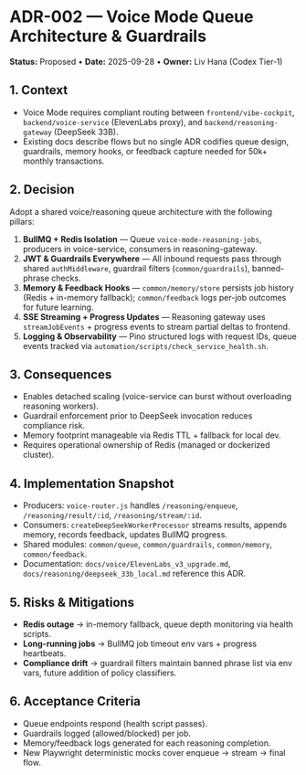 # ADR-002 — Voice Mode Queue Architecture & Guardrails

**Status:** Proposed • **Date:** 2025-09-28 • **Owner:** Liv Hana (Codex Tier‑1)

## 1. Context

- Voice Mode requires compliant routing between `frontend/vibe-cockpit`, `backend/voice-service` (ElevenLabs proxy), and `backend/reasoning-gateway` (DeepSeek 33B).
- Existing docs describe flows but no single ADR codifies queue design, guardrails, memory hooks, or feedback capture needed for 50k+ monthly transactions.

## 2. Decision

Adopt a shared voice/reasoning queue architecture with the following pillars:

1. **BullMQ + Redis Isolation** — Queue `voice-mode-reasoning-jobs`, producers in voice-service, consumers in reasoning-gateway.
2. **JWT & Guardrails Everywhere** — All inbound requests pass through shared `authMiddleware`, guardrail filters (`common/guardrails`), banned-phrase checks.
3. **Memory & Feedback Hooks** — `common/memory/store` persists job history (Redis + in-memory fallback); `common/feedback` logs per-job outcomes for future learning.
4. **SSE Streaming + Progress Updates** — Reasoning gateway uses `streamJobEvents` + progress events to stream partial deltas to frontend.
5. **Logging & Observability** — Pino structured logs with request IDs, queue events tracked via `automation/scripts/check_service_health.sh`.

## 3. Consequences

- Enables detached scaling (voice-service can burst without overloading reasoning workers).
- Guardrail enforcement prior to DeepSeek invocation reduces compliance risk.
- Memory footprint manageable via Redis TTL + fallback for local dev.
- Requires operational ownership of Redis (managed or dockerized cluster).

## 4. Implementation Snapshot

- Producers: `voice-router.js` handles `/reasoning/enqueue`, `/reasoning/result/:id`, `/reasoning/stream/:id`.
- Consumers: `createDeepSeekWorkerProcessor` streams results, appends memory, records feedback, updates BullMQ progress.
- Shared modules: `common/queue`, `common/guardrails`, `common/memory`, `common/feedback`.
- Documentation: `docs/voice/ElevenLabs_v3_upgrade.md`, `docs/reasoning/deepseek_33b_local.md` reference this ADR.

## 5. Risks & Mitigations

- **Redis outage** → in-memory fallback, queue depth monitoring via health scripts.
- **Long-running jobs** → BullMQ job timeout env vars + progress heartbeats.
- **Compliance drift** → guardrail filters maintain banned phrase list via env vars, future addition of policy classifiers.

## 6. Acceptance Criteria

- Queue endpoints respond (health script passes).
- Guardrails logged (allowed/blocked) per job.
- Memory/feedback logs generated for each reasoning completion.
- New Playwright deterministic mocks cover enqueue → stream → final flow.

<!-- Last verified: 2025-10-02 -->

<!-- Optimized: 2025-10-02 -->
